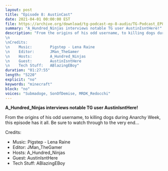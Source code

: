 ```yaml
---
layout: post
title: "Episode 8: AustinCast"
date: 2021-04-01 00:00:00 EST
file: https://archive.org/download/tg-podcast-ep-8-audio/TG-Podcast_EP8_AUDIO.mp3
summary: "A_Hundred_Ninjas interviews notable TG user AustinIsntHere!"
description: "From the origins of his odd username, to killing dogs during Anarchy Week, this episode has it all. Be sure to watch through to the very end...
\n 
\nCredits:
\n    Music:        Pigstep - Lena Raine
\n    Editor:       JMan_TheGamer
\n    Hosts:        A_Hundred_Ninjas
\n    Guest:        AustinIsntHere
\n    Tech Stuff:   ABlazingEBoy"
duration: "01:27:55" 
length: "5220"
explicit: "no" 
keywords: "minecraft"
block: "no" 
voices: "Submadoge, SonOfDemise, MRDK_Redocchi"
---
```


**A_Hundred_Ninjas interviews notable TG user AustinIsntHere!**

From the origins of his odd username, to killing dogs during Anarchy Week, this episode has it all. Be sure to watch through to the very end...

Credits:
- Music:        Pigstep - Lena Raine
- Editor:       JMan_TheGamer
- Hosts:        A_Hundred_Ninjas
- Guest:        AustinIsntHere
- Tech Stuff:   ABlazingEBoy